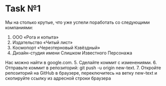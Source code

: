 # Task №1
Мы на столько крутые, что уже успели поработать со следующими компаниями:
1. ООО «Рога и копыта»
2. Издательство «Читый лист»
3. Космопорт «Черезтерновый Кзвёздный»
4. Дизайн-студия имени Слишком Известного Персонажа

Нас можно найти в google.com.
5. Сделайте коммит с изменениями.
6. Отправьте коммит в репозиторий: git push -u origin new-text.
7. Откройте репозиторий на GitHub в браузере, переключитесь на ветку new-text и скопируйте ссылку из адресной строки браузера